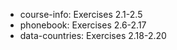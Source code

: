 
- course-info: Exercises 2.1-2.5
- phonebook: Exercises 2.6-2.17
- data-countries: Exercises 2.18-2.20

